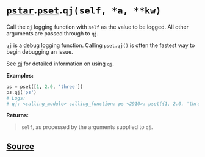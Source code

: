 # [`pstar`](./pstar.md).[`pset`](./pstar_pset.md).`qj(self, *a, **kw)`

Call the `qj` logging function with `self` as the value to be logged. All other arguments are passed through to `qj`.

`qj` is a debug logging function. Calling `pset.qj()` is often the fastest way
to begin debugging an issue.

See [qj](https://github.com/itfische/qj) for detailed information on using `qj`.

**Examples:**
```python
ps = pset([1, 2.0, 'three'])
ps.qj('ps')
# Logs:
# qj: <calling_module> calling_function: ps <2910>: pset({1, 2.0, 'three'})
```

**Returns:**

>    `self`, as processed by the arguments supplied to `qj`.



## [Source](../pstar/pstar.py#L1022-L1044)